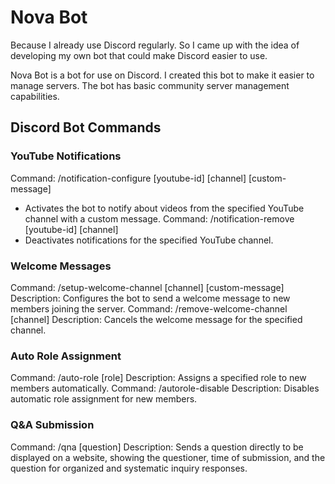 # Nova Bot

Because I already use Discord regularly. So I came up with the idea of developing my own bot that could make Discord easier to use.

Nova Bot is a bot for use on Discord. I created this bot to make it easier to manage servers. The bot has basic community server management capabilities.

## Discord Bot Commands

### YouTube Notifications

Command: /notification-configure [youtube-id] [channel] [custom-message]
 - Activates the bot to notify about videos from the specified YouTube channel with a custom message.
Command: /notification-remove [youtube-id] [channel]
 - Deactivates notifications for the specified YouTube channel.
### Welcome Messages

Command: /setup-welcome-channel [channel] [custom-message]
Description: Configures the bot to send a welcome message to new members joining the server.
Command: /remove-welcome-channel [channel]
Description: Cancels the welcome message for the specified channel.

### Auto Role Assignment

Command: /auto-role [role]
Description: Assigns a specified role to new members automatically.
Command: /autorole-disable
Description: Disables automatic role assignment for new members.

### Q&A Submission

Command: /qna [question]
Description: Sends a question directly to be displayed on a website, showing the questioner, time of submission, and the question for organized and systematic inquiry responses.

